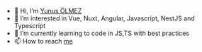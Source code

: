 - 👋 Hi, I’m [Yunus ÖLMEZ](https://github.com/ynslmz/ynslmz)
- 👀 I’m interested in Vue, Nuxt, Angular, Javascript, NestJS and Typescript
- 🌱 I’m currently learning to code in JS,TS with best practices
- 📫 How to reach [me](https://ynslmz.github.io)
